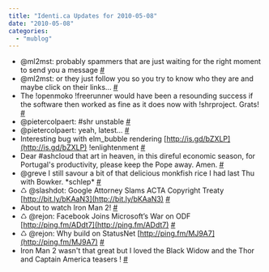 ```yaml
---
title: "Identi.ca Updates for 2010-05-08"
date: "2010-05-08"
categories: 
  - "mublog"
---
```


- @ml2mst: probably spammers that are just waiting for the right moment to send you a message [#](http://identi.ca/notice/31478697)
- @ml2mst: or they just follow you so you try to know who they are and maybe click on their links... [#](http://identi.ca/notice/31478726)
- The !openmoko !freerunner would have been a resounding success if the software then worked as fine as it does now with !shrproject. Grats! [#](http://identi.ca/notice/31480871)
- @pietercolpaert: #shr unstable [#](http://identi.ca/notice/31481927)
- @pietercolpaert: yeah, latest... [#](http://identi.ca/notice/31482877)
- Interesting bug with elm\_bubble rendering [http://is.gd/bZXLP](http://is.gd/bZXLP) !enlightenment [#](http://identi.ca/notice/31486218)
- Dear #ashcloud that art in heaven, in this direful economic season, for Portugal's productivity, please keep the Pope away. Amen. [#](http://identi.ca/notice/31525414)
- @greve I still savour a bit of that delicious monkfish rice I had last Thu with Bowker. \*schlep\* [#](http://identi.ca/notice/31525538)
- ♺ @slashdot: Google Attorney Slams ACTA Copyright Treaty [http://bit.ly/bKAaN3](http://bit.ly/bKAaN3) [#](http://identi.ca/notice/31530258)
- About to watch Iron Man 2! [#](http://identi.ca/notice/31531929)
- ♺ @rejon: Facebook Joins Microsoft’s War on ODF [http://ping.fm/ADdt7](http://ping.fm/ADdt7) [#](http://identi.ca/notice/31541270)
- ♺ @rejon: Why build on StatusNet [http://ping.fm/MJ9A7](http://ping.fm/MJ9A7) [#](http://identi.ca/notice/31541315)
- Iron Man 2 wasn't that great but I loved the Black Widow and the Thor and Captain America teasers ! [#](http://identi.ca/notice/31541690)
